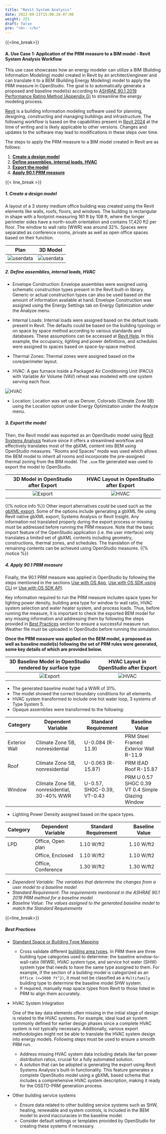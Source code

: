 ```yaml
---
title: "Revit System Analysis"
date: 2022-09-21T15:00:28-07:00
weight: 251
draft: false
pre: "<b>- </b>"
---
```


{{<line_break>}}

#### A. Use Case 1: Application of the PRM measure to a BIM model - Revit System Analysis Workflow

This use case showcases how an energy modeler can utilize a BIM (Building Information Modeling) model created in Revit by an architect/engineer and can translate it to a BEM (Building Energy Modeling) model to apply the PRM measure in OpenStudio. The goal is to automatically generate a proposed and baseline model(s) according to [ASHRAE 90.1 2019 Performance Rating Method (Appendix G)](/BEM-for-PRM/overview/ashrae) to streamline the energy modeling process.

[Revit](https://www.autodesk.com/products/revit/overview?term=1-YEAR&tab=subscription) is a building information modeling software used for planning, designing, constructing and managing buildings and infrastructure. The following workflow is based on the capabilities present in [Revit 2024](https://help.autodesk.com/view/RVT/2024/ENU/?guid=GUID-C81929D7-02CB-4BF7-A637-9B98EC9EB38B) at the time of writing and is likely applicable to other versions. Changes and updates to the software may lead to modifications in these steps over time.

The steps to apply the PRM measure to a BIM model created in Revit are as follows:

1. [**Create a design model**](#1-create-a-design-model)
2. [**Define assemblies, internal loads, HVAC**](#2-define-assemblies-internal-loads-hvac)
3. [**Export the model**](#3-export-the-model)
4. [**Apply 90.1 PRM measure**](#4-apply-901-prm-measure)

{{< line_break >}}

##### **1. Create a design model**

A layout of a 3 storey medium office building was created using the Revit elements like walls, roofs, floors, and windows. The building is rectangular in shape with a footprint measuring 161 ft by 108 ft, where the longer perimeter sides have a north-south orientation and contains 17,420 ft2 per floor. The window to wall ratio (WWR) was around 32%. Spaces were separated as conference rooms, private as well as open office spaces based on their function.

|                                                          Plan                                                          |                                                       3D Model                                                       |
| :--------------------------------------------------------------------------------------------------------------------: | :------------------------------------------------------------------------------------------------------------------: |
| ![userdata](/BEM-for-PRM/get_start/UseCase_Workflows/images/revitplan_DDstage.png?width=500px&align=right,alignCenter) | ![userdata](/BEM-for-PRM/get_start/UseCase_Workflows/images/revit3D_DDstage.png?width=700px&align=right,alignCenter) |

##### **2. Define assemblies, internal loads, HVAC**

- Envelope Construction: Envelope assemblies were assigned using schematic construction types present in the Revit built-in library. Generic or actual construction types can also be used based on the amount of information available at hand. Envelope Construction was assigned using the Energy Settings tab on Energy Optimization under the Analyze menu.

- Internal Loads: Internal loads were assigned based on the default loads present in Revit. The defaults could be based on the building typology or on space by space method according to various standards and databases. These assumptions can be accessed at [Revit Help](https://help.autodesk.com/view/RVT/2022/ENU/?guid=GUID-7A1AFEAE-E3EA-404A-B17E-B24BCBBB8726). In this example, the occupancy, lighting and power definitions, and schedules were assigned to spaces based on space-by-space method.

- Thermal Zones: Thermal zones were assigned based on the core/perimeter layout.

- HVAC: A gas furnace inside a Packaged Air Conditioning Unit (PACU) with Variable Air Volume (VAV) reheat was modeled with one system serving each floor.

![HVAC](/BEM-for-PRM/get_start/UseCase_Workflows/images/DD_HVAC_Revit.png?width=700px&align=right&classes=border,alignCenter)

- Location: Location was set up as Denver, Colorado (Climate Zone 5B) using the Location option under Energy Optimization under the Analyze menu.

##### **3. Export the model**

Then, the Revit model was exported as an OpenStudio model using [Revit Systems Analysis](https://help.autodesk.com/view/RVT/2024/ENU/?guid=GUID-200338BB-B394-4492-9A11-1A2A80A45AAE) feature since it offers a streamlined workflow and effectively translates most of the gbXML content into BEM using OpenStudio measures. "Rooms and Spaces" mode was used which allows the BEM model to inherit all rooms and incorporate the pre-assigned thermal zoning from the BIM model. The `.osm` file generated was used to export the model to OpenStudio.

|                                              3D Model in OpenStudio after Export                                               |                                              HVAC Layout in OpenStudio after Export                                               |
| :----------------------------------------------------------------------------------------------------------------------------: | :-------------------------------------------------------------------------------------------------------------------------------: |
| ![Export](/BEM-for-PRM/get_start/UseCase_Workflows/images/Revit3D_AfterExport_DDstage.png?width=500px&align=right,alignCenter) | ![HVAC](/BEM-for-PRM/get_start/UseCase_Workflows/images/HVAC_UserModel_Revit_Pollination.png?width=400px&align=right,alignCenter) |

{{% notice info %}}
Other import alternatives could be used such as the [gbXML export](https://help.autodesk.com/view/RVT/2024/ENU/?guid=GUID-586B9574-64DA-47BC-B8EC-DEF2D565928F). Some of the options include generating a gbXML file using Revit native gbXML export, Systems Analysis or Revit Insight. Any information not translated properly during the export process or missing must be addressed before running the PRM measure.
Note that the basic import feature of the OpenStudio application (i.e. the user interface) only translates a limited set of gbXML contents including geometry, constructions, thermal zones, and schedules. The translation of the remaining contents can be achieved using OpenStudio measures.
{{% /notice %}}

##### **4. Apply 90.1 PRM measure**

Finally, the 90.1 PRM measure was applied in OpenStudio by following the steps mentioned in the sections [Use with OS App](/BEM-for-PRM/get_start/os_app/how_run_measure), [Use with OS SDK using CLI](/BEM-for-PRM/get_start/os_cli/run_the_measure) or [Use with OS SDK API](/BEM-for-PRM/get_start/os_engine/call_use_api).

Key information required to run the PRM measure includes space types for lighting power density, building area type for window to wall ratio, HVAC system selection and water heater system, and process loads.
Thus, before running the measure, it is important to check the exported BEM model for any missing information and addressing them by following the steps provided in [Best Practices](#best-practices) section to ensure a successful measure run. Weather file must be uploaded in OpenStudio before running the simulation.

**Once the PRM measure was applied on the BEM model, a proposed as well as baseline model(s) following the set of PRM rules were generated, some key details of which are provided below.**

|                                  3D Baseline Model in OpenStudio rendered by surface type                                   |                                        HVAC Layout in OpenStudio after Export                                        |
| :-------------------------------------------------------------------------------------------------------------------------: | :------------------------------------------------------------------------------------------------------------------: |
| ![Export](/BEM-for-PRM/get_start/UseCase_Workflows/images/Revit3D_Baseline_DDstage.JPG?width=500px&align=right,alignCenter) | ![HVAC](/BEM-for-PRM/get_start/UseCase_Workflows/images/HVAC_Baseline_Revit.png?width=500px&align=right,alignCenter) |

- The generated baseline model had a WWR of 31%.
- The model showed the correct boundary conditions for all elements.
- HVAC system transformed to include one hot water loop, 3 systems of Type System 5.
- Opaque assemblies were transformed to the following:

| Category      | Dependent Variable                          | Standard Requirement       | Baseline Value                                    |
| ------------- | ------------------------------------------- | -------------------------- | ------------------------------------------------- |
| Exterior Wall | Climate Zone 5B, nonresidential             | U-0.084 (R-11.9)           | PRM Steel Framed Exterior Wall R-11.9             |
| Roof          | Climate Zone 5B, nonresidential             | U-0.063 (R-15.87)          | PRM IEAD Roof R-15.87                             |
| Window        | Climate Zone 5B, nonresidential, 30-40% WWR | U-0.57, SHGC-0.39, VT-0.43 | PRM U 0.57 SHGC 0.39 VT 0.4 Simple Glazing Window |

- Lighting Power Density assigned based on the space types.

| Category | Dependent Variable | Standard Requirement | Baseline Value |
| -------- | ------------------ | -------------------- | -------------- |
| LPD      | Office, Open plan  | 1.10 W/ft2           | 1.10 W/ft2     |
|          | Office, Enclosed   | 1.10 W/ft2           | 1.10 W/ft2     |
|          | Office, Conference | 1.30 W/ft2           | 1.30 W/ft2     |

- _*Dependent Variable: The variables that determine the changes from a user model to a baseline model*_
- _*Standard Requirement: The requirements mentioned in the ASHRAE 90.1 2019 PRM method for a baseline model*_
- _*Baseline Value: The values assigned to the generated baseline model to match the Standard Requirements*_

{{<line_break>}}

##### Best Practices

- [Standard Space or Building Type Mapping](/BEM-for-PRM/user_guide/add_compliance_data/building_type/user_data_building)

  - Cross validate different [building area types](/BEM-for-PRM/user_guide/add_compliance_data/building_type/user_data_building). In PRM there are three building type categories used to determine: the baseline window-to-wall-ratio (WWR), HVAC system type, and service hot water (SHW) system type that needs to have the same type assigned to them. For example, if the section of a building model is categorized as an `Office (<=5000 ft^2)`, it must not be classified as a `Multifamily` building type to determine the baseline model SHW system.
  - If required, manually map space types from Revit to those listed in PRM to align them accurately.

- HVAC System Integration

  One of the key data elements often missing in the initial stage of design is related to the HVAC systems. For example, ideal load air system commonly defined for earlier design phases since a complete HVAC system is not typically necessary. Additionally, various export methodologies might not be able to translate the HVAC system design into energy models. Following steps must be used to ensure a smooth PRM run.

  - Address missing HVAC system data including details like fan power distribution ratios, crucial for a fully automated solution.
  - A solution that can be adopted is generating the export using Revit Systems Analysis's built-in functionality. This feature generates a complete OpenStudio model using a gbXML based schema that includes a comprehensive HVAC system description, making it ready for the OSSTD-PRM generation process.

- Other building service systems
  - Ensure data related to other building service systems such as SHW, heating, renewable and system controls, is included in the BEM model to avoid inaccuracies in the baseline model.
  - Consider default settings or templates provided by OpenStudio for creating these systems if necessary.
